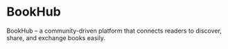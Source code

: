 # BookHub
BookHub – a community-driven platform that connects readers to discover, share, and exchange books easily.
